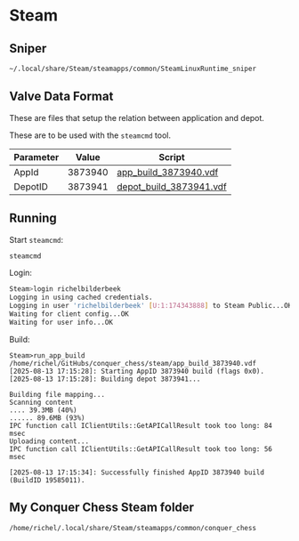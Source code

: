 # Steam

## Sniper

```bash
~/.local/share/Steam/steamapps/common/SteamLinuxRuntime_sniper
```

## Valve Data Format

These are files that setup the relation
between application and depot.

These are to be used with the `steamcmd` tool.

Parameter|Value  |Script
---------|-------|------
AppId    |3873940|[app_build_3873940.vdf](app_build_3873940.vdf)
DepotID  |3873941|[depot_build_3873941.vdf](depot_build_3873941.vdf)

## Running

Start `steamcmd`:

```bash
steamcmd
```

Login:

```bash
Steam>login richelbilderbeek
Logging in using cached credentials.
Logging in user 'richelbilderbeek' [U:1:174343888] to Steam Public...OK
Waiting for client config...OK
Waiting for user info...OK
```

Build:

```
Steam>run_app_build /home/richel/GitHubs/conquer_chess/steam/app_build_3873940.vdf
[2025-08-13 17:15:28]: Starting AppID 3873940 build (flags 0x0).
[2025-08-13 17:15:28]: Building depot 3873941...

Building file mapping...
Scanning content
.... 39.3MB (40%)
...... 89.6MB (93%)
IPC function call IClientUtils::GetAPICallResult took too long: 84 msec
Uploading content...
IPC function call IClientUtils::GetAPICallResult took too long: 56 msec

[2025-08-13 17:15:34]: Successfully finished AppID 3873940 build (BuildID 19585011).
```

## My Conquer Chess Steam folder

```bash
/home/richel/.local/share/Steam/steamapps/common/conquer_chess
```

